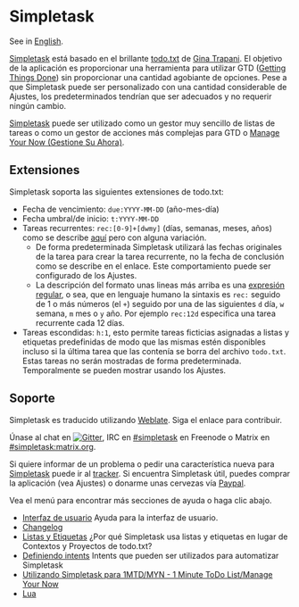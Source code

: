 Simpletask
==========
See in [English](./index.en.md).

[Simpletask](https://github.com/mpcjanssen/simpletask-android) está basado en el
brillante [todo.txt](http://todotxt.com) de [Gina Trapani](http://ginatrapani.org/). El objetivo de
la aplicación es proporcionar una herramienta para utilizar
GTD ([Getting Things Done](https://es.m.wikipedia.org/wiki/Getting_Things_Done)) sin proporcionar
una cantidad agobiante de opciones. Pese a que Simpletask puede ser personalizado con una cantidad
considerable de Ajustes, los predeterminados tendrían que ser adecuados y no requerir ningún cambio.

[Simpletask](http://mpcjanssen.nl/doc/simpletask/) puede ser utilizado como un gestor muy sencillo
de listas de tareas o como un gestor de acciones más complejas para GTD
o [Manage Your Now (Gestione Su Ahora)](./MYN.es.md).

Extensiones
-----------

Simpletask soporta las siguientes extensiones de todo.txt:

- Fecha de vencimiento: `due:YYYY-MM-DD` (año-mes-día)
- Fecha umbral/de inicio: `t:YYYY-MM-DD`
- Tareas recurrentes: `rec:[0-9]+[dwmy]` (días, semanas, meses, años) como se
  describe [aquí](https://github.com/bram85/topydo/wiki/Recurrence) pero con alguna variación.
    - De forma predeterminada Simpletask utilizará las fechas originales de la tarea para crear la
      tarea recurrente, no la fecha de conclusión como se describe en el enlace. Este comportamiento
      puede ser configurado de los Ajustes.
    - La descripción del formato unas lineas más arriba es
      una [expresión regular](http://es.wikipedia.org/wiki/Expresi%C3%B3n_regular), o sea, que en
      lenguaje humano la sintaxis es `rec:` seguido de 1 o más números (el `+`) seguido por una de
      las siguientes `d` día, `w` semana, `m` mes o `y` año. Por ejemplo `rec:12d` especifica una
      tarea recurrente cada 12 días.
- Tareas escondidas: `h:1`, esto permite tareas ficticias asignadas a listas y etiquetas
  predefinidas de modo que las mismas estén disponibles incluso si la última tarea que las contenía
  se borra del archivo `todo.txt`. Estas tareas no serán mostradas de forma predeterminada.
  Temporalmente se pueden mostrar usando los Ajustes.

Soporte
-------

Simpletask es traducido utilizando [Weblate](https://hosted.weblate.org/engage/simpletask/). Siga el
enlace para contribuir.

Únase al chat
en  [![Gitter](images/gitter.png)](https://gitter.im/mpcjanssen/simpletask-android?utm_source=badge&utm_medium=badge&utm_campaign=pr-badge&utm_content=badge),
IRC en [#simpletask](https://webchat.freenode.net/?channels=simpletask) en Freenode o Matrix
en [#simpletask:matrix.org](https://matrix.to/#/#simpletask:matrix.org).

Si quiere informar de un problema o pedir una característica nueva
para [Simpletask](https://github.com/mpcjanssen/simpletask-android/) puede ir
al [tracker](https://github.com/mpcjanssen/simpletask-android/issues). Si encuentra Simpletask útil,
puedes comprar la aplicación (vea Ajustes) o donarme unas cervezas
vía [Paypal](https://www.paypal.com/cgi-bin/webscr?cmd=_donations&business=mpc%2ejanssen%40gmail%2ecom&lc=NL&item_name=mpcjanssen%2enl&item_number=Simpletask&currency_code=EUR&bn=PP%2dDonationsBF%3abtn_donateCC_LG%2egif%3aNonHosted).

Vea el menú para encontrar más secciones de ayuda o haga clic abajo.

- [Interfaz de usuario](./ui.es.md) Ayuda para la interfaz de usuario.
- [Changelog](./changelog.md)
- [Listas y Etiquetas](./listsandtags.es.md) ¿Por qué Simpletask usa listas y etiquetas en lugar de
  Contextos y Proyectos de todo.txt?
- [Definiendo intents](./intents.es.md) Intents que pueden ser utilizados para automatizar
  Simpletask
- [Utilizando Simpletask para 1MTD/MYN - 1 Minute ToDo List/Manage Your Now](./MYN.es.md)
- [Lua](./script.es.md)
